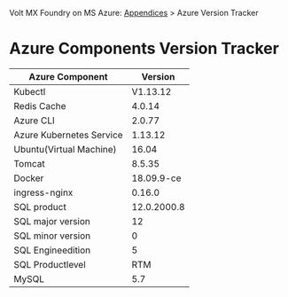                            

Volt MX  Foundry on MS Azure: [Appendices](Appendices.md#appendices) > Azure Version Tracker

Azure Components Version Tracker
================================

  
| Azure Component | Version |
| --- | --- |
| Kubectl | V1.13.12 |
| Redis Cache | 4.0.14 |
| Azure CLI | 2.0.77 |
| Azure Kubernetes Service | 1.13.12 |
| Ubuntu(Virtual Machine) | 16.04 |
| Tomcat | 8.5.35 |
| Docker | 18.09.9-ce |
| ingress-nginx | 0.16.0 |
| SQL product | 12.0.2000.8 |
| SQL major version | 12 |
| SQL minor version | 0 |
| SQL Engineedition | 5 |
| SQL Productlevel | RTM |
| MySQL | 5.7 |
